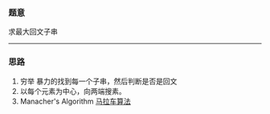 ### 题意
 求最大回文子串

***
### 思路 
1. 穷举
   暴力的找到每一个子串，然后判断是否是回文
2. 以每个元素为中心，向两端搜素。
3. Manacher's Algorithm [马拉车算法](https://www.cnblogs.com/grandyang/p/4475985.html)


